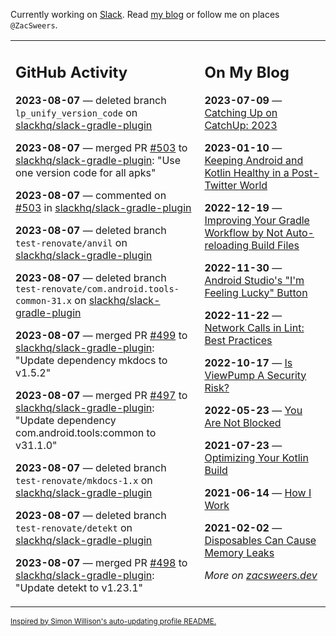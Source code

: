 Currently working on [Slack](https://slack.com/). Read [my blog](https://zacsweers.dev/) or follow me on places `@ZacSweers`.

<table><tr><td valign="top" width="60%">

## GitHub Activity
<!-- githubActivity starts -->
**2023-08-07** — deleted branch `lp_unify_version_code` on [slackhq/slack-gradle-plugin](https://github.com/slackhq/slack-gradle-plugin)

**2023-08-07** — merged PR [#503](https://github.com/slackhq/slack-gradle-plugin/pull/503) to [slackhq/slack-gradle-plugin](https://github.com/slackhq/slack-gradle-plugin): "Use one version code for all apks"

**2023-08-07** — commented on [#503](https://github.com/slackhq/slack-gradle-plugin/pull/503#issuecomment-1668757968) in [slackhq/slack-gradle-plugin](https://github.com/slackhq/slack-gradle-plugin)

**2023-08-07** — deleted branch `test-renovate/anvil` on [slackhq/slack-gradle-plugin](https://github.com/slackhq/slack-gradle-plugin)

**2023-08-07** — deleted branch `test-renovate/com.android.tools-common-31.x` on [slackhq/slack-gradle-plugin](https://github.com/slackhq/slack-gradle-plugin)

**2023-08-07** — merged PR [#499](https://github.com/slackhq/slack-gradle-plugin/pull/499) to [slackhq/slack-gradle-plugin](https://github.com/slackhq/slack-gradle-plugin): "Update dependency mkdocs to v1.5.2"

**2023-08-07** — merged PR [#497](https://github.com/slackhq/slack-gradle-plugin/pull/497) to [slackhq/slack-gradle-plugin](https://github.com/slackhq/slack-gradle-plugin): "Update dependency com.android.tools:common to v31.1.0"

**2023-08-07** — deleted branch `test-renovate/mkdocs-1.x` on [slackhq/slack-gradle-plugin](https://github.com/slackhq/slack-gradle-plugin)

**2023-08-07** — deleted branch `test-renovate/detekt` on [slackhq/slack-gradle-plugin](https://github.com/slackhq/slack-gradle-plugin)

**2023-08-07** — merged PR [#498](https://github.com/slackhq/slack-gradle-plugin/pull/498) to [slackhq/slack-gradle-plugin](https://github.com/slackhq/slack-gradle-plugin): "Update detekt to v1.23.1"
<!-- githubActivity ends -->
</td><td valign="top" width="40%">

## On My Blog
<!-- blog starts -->
**2023-07-09** — [Catching Up on CatchUp: 2023](https://www.zacsweers.dev/catching-up-on-catchup-2023/)

**2023-01-10** — [Keeping Android and Kotlin Healthy in a Post-Twitter World](https://www.zacsweers.dev/keeping-android-healthy/)

**2022-12-19** — [Improving Your Gradle Workflow by Not Auto-reloading Build Files](https://www.zacsweers.dev/improving-your-workflow-by-not-auto-reloading-build-files/)

**2022-11-30** — [Android Studio's "I'm Feeling Lucky" Button](https://www.zacsweers.dev/android-studios-im-feeling-lucky-button/)

**2022-11-22** — [Network Calls in Lint: Best Practices](https://www.zacsweers.dev/network-calls-in-lint-best-practices/)

**2022-10-17** — [Is ViewPump A Security Risk?](https://www.zacsweers.dev/is-viewpump-a-security-risk/)

**2022-05-23** — [You Are Not Blocked](https://www.zacsweers.dev/you-are-not-blocked/)

**2021-07-23** — [Optimizing Your Kotlin Build](https://www.zacsweers.dev/optimizing-your-kotlin-build/)

**2021-06-14** — [How I Work](https://www.zacsweers.dev/how-i-work/)

**2021-02-02** — [Disposables Can Cause Memory Leaks](https://www.zacsweers.dev/disposables-can-cause-memory-leaks/)
<!-- blog ends -->
_More on [zacsweers.dev](https://zacsweers.dev/)_
</td></tr></table>

<sub><a href="https://simonwillison.net/2020/Jul/10/self-updating-profile-readme/">Inspired by Simon Willison's auto-updating profile README.</a></sub>